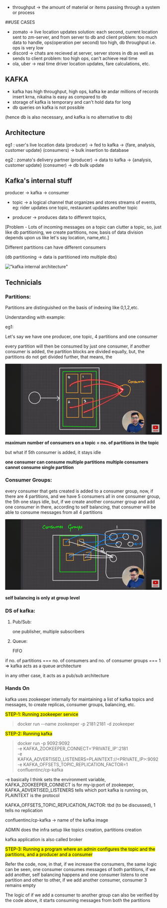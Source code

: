 - throughput -> the amount of material or items passing through a system or process

##USE CASES

- zomato -> live location updates
  solution: each second, current location sent to zm-server, and from server to db and client
  problem: too much data to handle, ops(operation per second) too high, db throughput i.e. ops is very low
- discord -> chats are recieved at server, server stores in db as well as sends to client
  problem: too high ops, can't achieve real time
- ola, uber -> real time driver location updates, fare calculations, etc.

## KAFKA

- kafka has high throughput, high ops, kafka ke andar millions of records insert krna, nikalna is easy as compared to db
- storage of kafka is temporary and can't hold data for long
- db queries on kafka is not possible

(hence db is also necessary, and kafka is no alternative to db)

## Architecture

eg1 : user's live location data (producer) -> fed to kafka -> {fare, analysis, customer update} (consumers) -> bulk insertion to database

eg2 : zomato's delivery partner (producer) -> data to kafka -> {analysis, customer update} (consumer) -> db bulk update

## Kafka's internal stuff

producer -> kafka -> consumer

- topic -> a logical channel that organizes and stores streams of events, eg: rider updates one topic, restaurant updates another topic

- producer -> produces data to different topics,

[Problem - Lots of incoming messages on a topic can clutter a topic, so, just like db partitioning, we create partitions, now, basis of data division depends upon us like let's say location, name,etc.]

Different partitions can have different consumers

(db partitioning -> data is partitioned into multiple dbs)

!["kafka internal architecture"](./IMG20250225184323.jpg)

## Technicials

### Partitions:

Partitions are distinguished on the basis of indexing like 0,1,2,etc.

Understanding with example:

eg1:

Let's say we have one producer, one topic, 4 partitions and one consumer

every partition will then be consumed by just one consumer, if another consumer is added, the partition blocks are divided equally, but, the partitions do not get divided further, that means, the

!["Consumer diag"](./Screenshot_2025-02-25-18-48-47-01_f9ee0578fe1cc94de7482bd41accb329.jpg)

**maximum number of consumers on a topic = no. of partitions in the topic**

but what if 5th consumer is added, it stays idle

**one consumer can consume multiple partitions**
**multiple consumers cannot consume single partition**

### Consumer Groups:

every consumer that gets created is added to a consumer group, now, if there are 4 partitions, and we have 5 consumers all in one consumer group, the 5th one stays idle,
but, if we create another consumer group and add one consumer in there, according to self balancing, that consumer will be able to consume messages from all 4 partitions

!["consumer group example"](./Screenshot_2025-02-25-18-59-43-71_f9ee0578fe1cc94de7482bd41accb329.jpg)

**self balancing is only at group level**

### DS of kafka:

1. Pub/Sub:

   one publisher, multiple subscribers

2. Queue:

   FIFO

if no. of partitions === no. of consumers and no. of consumer groups === 1 => kafka acts as a queue architecture

in any other case, it acts as a pub/sub architecture

### Hands On

kafka uses zookeeper internally for maintaining a list of kafka topics and messages, to create replicas, consumer groups, balancing, etc.

<mark>STEP-1: Running zookeeper service</mark>

> docker run --name zookeeper -p 2181:2181 -d zookeeper

<mark>STEP-2: Running kafka</mark>

> docker run -p 9092:9092 \
> -e KAFKA_ZOOKEEPER_CONNECT='PRIVATE_IP':2181 \
> -e KAFKA_ADVERTISED_LISTENERS=PLAINTEXT://<PRIVATE_IP>:9092 \
> -e KAFKA_OFFSETS_TOPIC_REPLICATION_FACTOR=1 \
> confluentinc/cp-kafka

-e basically I think sets the environment variable, KAFKA_ZOOKEEPER_CONNECT is for my-ip:port of zookeeper, KAFKA_ADVERTISED_LISTENERS tells which port kafka is running on, PLAINTEXT is the protocol

KAFKA_OFFSETS_TOPIC_REPLICATION_FACTOR: tbd (to be discussed), 1 tells no replication

confluentinc/cp-kafka -> name of the kafka image

ADMIN does the infra setup like topics creation, partitions creation

kafka application is also called broker

<mark>STEP-3: Running a program where an admin configures the topic and the partitions, and a producer and a consumer</mark>

Refer the code, now, in that, if we increase the consumers, the same logic can be seen, one consumer consumes messages of both partitions, if we add another, self balancing happens and one consumer listens to one partition and other to other, if we add another consumer, consumer 3 remains empty

The logic of if we add a consumer to another group can also be verified by the code above, it starts consuming messages from both the partitions

